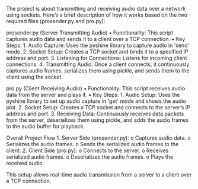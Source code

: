 The project is about transmitting and receiving audio data over a network using sockets. Here’s a brief description of how it works based on the two required files (prosender.py and pro.py):

prosender.py (Server Transmitting Audio)
    •	Functionality: This script captures audio data and sends it to a client over a TCP connection.
    •	Key Steps:
        1.	Audio Capture: Uses the pyshine library to capture audio in 'send' mode.
        2.	Socket Setup: Creates a TCP socket and binds it to a specified IP address and port.
        3.	Listening for Connections: Listens for incoming client connections.
        4.	Transmitting Audio: Once a client connects, it continuously captures audio frames, serializes them using pickle, and sends them to the client using the socket.
        
pro.py (Client Receiving Audio)
    •	Functionality: This script receives audio data from the server and plays it.
    •	Key Steps:
        1.	Audio Setup: Uses the pyshine library to set up audio capture in 'get' mode and shows the audio plot.
        2.	Socket Setup: Creates a TCP socket and connects to the server’s IP address and port.
        3.	Receiving Data: Continuously receives data packets from the server, deserializes them using pickle, and adds the audio frames to the audio buffer for playback.
        
Overall Project Flow
    1.	Server Side (prosender.py):
        o	Captures audio data.
        o	Serializes the audio frames.
        o	Sends the serialized audio frames to the client.
    2.	Client Side (pro.py):
        o	Connects to the server.
        o	Receives serialized audio frames.
        o	Deserializes the audio frames.
        o	Plays the received audio.
        
This setup allows real-time audio transmission from a server to a client over a TCP connection.
